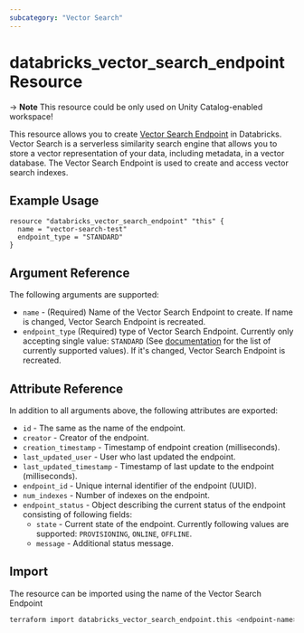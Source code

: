 ```yaml
---
subcategory: "Vector Search"
---
```

# databricks_vector_search_endpoint Resource

-> **Note** This resource could be only used on Unity Catalog-enabled workspace!

This resource allows you to create [Vector Search Endpoint](https://docs.databricks.com/en/generative-ai/vector-search.html) in Databricks.  Vector Search is a serverless similarity search engine that allows you to store a vector representation of your data, including metadata, in a vector database.  The Vector Search Endpoint is used to create and access vector search indexes. 

## Example Usage


```hcl
resource "databricks_vector_search_endpoint" "this" {
  name = "vector-search-test"
  endpoint_type = "STANDARD"
}
```

## Argument Reference

The following arguments are supported:

* `name` - (Required) Name of the Vector Search Endpoint to create.  If name is changed, Vector Search Endpoint is recreated.
* `endpoint_type` (Required) type of Vector Search Endpoint.  Currently only accepting single value: `STANDARD` (See [documentation](https://docs.databricks.com/api/workspace/vectorsearchendpoints/createendpoint) for the list of currently supported values).  If it's changed, Vector Search Endpoint is recreated.

## Attribute Reference

In addition to all arguments above, the following attributes are exported:

* `id` - The same as the name of the endpoint.
* `creator` - Creator of the endpoint.
* `creation_timestamp` - Timestamp of endpoint creation (milliseconds).
* `last_updated_user` - User who last updated the endpoint.
* `last_updated_timestamp` - Timestamp of last update to the endpoint (milliseconds).
* `endpoint_id` - Unique internal identifier of the endpoint (UUID).
* `num_indexes` - Number of indexes on the endpoint.
* `endpoint_status` - Object describing the current status of the endpoint consisting of following fields:
  * `state` - Current state of the endpoint. Currently following values are supported: `PROVISIONING`, `ONLINE`, `OFFLINE`.
  * `message` - Additional status message.

## Import

The resource can be imported using the name of the Vector Search Endpoint

```bash
terraform import databricks_vector_search_endpoint.this <endpoint-name>
```
